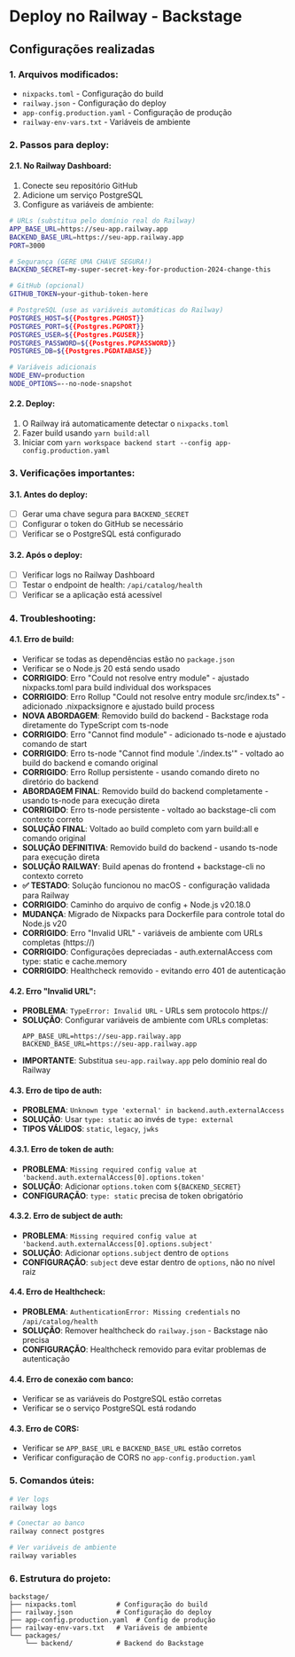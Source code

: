 # Deploy no Railway - Backstage

## Configurações realizadas

### 1. Arquivos modificados:
- `nixpacks.toml` - Configuração do build
- `railway.json` - Configuração do deploy
- `app-config.production.yaml` - Configuração de produção
- `railway-env-vars.txt` - Variáveis de ambiente

### 2. Passos para deploy:

#### 2.1. No Railway Dashboard:
1. Conecte seu repositório GitHub
2. Adicione um serviço PostgreSQL
3. Configure as variáveis de ambiente:

```bash
# URLs (substitua pelo domínio real do Railway)
APP_BASE_URL=https://seu-app.railway.app
BACKEND_BASE_URL=https://seu-app.railway.app
PORT=3000

# Segurança (GERE UMA CHAVE SEGURA!)
BACKEND_SECRET=my-super-secret-key-for-production-2024-change-this

# GitHub (opcional)
GITHUB_TOKEN=your-github-token-here

# PostgreSQL (use as variáveis automáticas do Railway)
POSTGRES_HOST=${{Postgres.PGHOST}}
POSTGRES_PORT=${{Postgres.PGPORT}}
POSTGRES_USER=${{Postgres.PGUSER}}
POSTGRES_PASSWORD=${{Postgres.PGPASSWORD}}
POSTGRES_DB=${{Postgres.PGDATABASE}}

# Variáveis adicionais
NODE_ENV=production
NODE_OPTIONS=--no-node-snapshot
```

#### 2.2. Deploy:
1. O Railway irá automaticamente detectar o `nixpacks.toml`
2. Fazer build usando `yarn build:all`
3. Iniciar com `yarn workspace backend start --config app-config.production.yaml`

### 3. Verificações importantes:

#### 3.1. Antes do deploy:
- [ ] Gerar uma chave segura para `BACKEND_SECRET`
- [ ] Configurar o token do GitHub se necessário
- [ ] Verificar se o PostgreSQL está configurado

#### 3.2. Após o deploy:
- [ ] Verificar logs no Railway Dashboard
- [ ] Testar o endpoint de health: `/api/catalog/health`
- [ ] Verificar se a aplicação está acessível

### 4. Troubleshooting:

#### 4.1. Erro de build:
- Verificar se todas as dependências estão no `package.json`
- Verificar se o Node.js 20 está sendo usado
- **CORRIGIDO**: Erro "Could not resolve entry module" - ajustado nixpacks.toml para build individual dos workspaces
- **CORRIGIDO**: Erro Rollup "Could not resolve entry module src/index.ts" - adicionado .nixpacksignore e ajustado build process
- **NOVA ABORDAGEM**: Removido build do backend - Backstage roda diretamente do TypeScript com ts-node
- **CORRIGIDO**: Erro "Cannot find module" - adicionado ts-node e ajustado comando de start
- **CORRIGIDO**: Erro ts-node "Cannot find module './index.ts'" - voltado ao build do backend e comando original
- **CORRIGIDO**: Erro Rollup persistente - usando comando direto no diretório do backend
- **ABORDAGEM FINAL**: Removido build do backend completamente - usando ts-node para execução direta
- **CORRIGIDO**: Erro ts-node persistente - voltado ao backstage-cli com contexto correto
- **SOLUÇÃO FINAL**: Voltado ao build completo com yarn build:all e comando original
- **SOLUÇÃO DEFINITIVA**: Removido build do backend - usando ts-node para execução direta
- **SOLUÇÃO RAILWAY**: Build apenas do frontend + backstage-cli no contexto correto
- **✅ TESTADO**: Solução funcionou no macOS - configuração validada para Railway
- **CORRIGIDO**: Caminho do arquivo de config + Node.js v20.18.0
- **MUDANÇA**: Migrado de Nixpacks para Dockerfile para controle total do Node.js v20
- **CORRIGIDO**: Erro "Invalid URL" - variáveis de ambiente com URLs completas (https://)
- **CORRIGIDO**: Configurações depreciadas - auth.externalAccess com type: static e cache.memory
- **CORRIGIDO**: Healthcheck removido - evitando erro 401 de autenticação

#### 4.2. Erro "Invalid URL":
- **PROBLEMA**: `TypeError: Invalid URL` - URLs sem protocolo https://
- **SOLUÇÃO**: Configurar variáveis de ambiente com URLs completas:
  ```
  APP_BASE_URL=https://seu-app.railway.app
  BACKEND_BASE_URL=https://seu-app.railway.app
  ```
- **IMPORTANTE**: Substitua `seu-app.railway.app` pelo domínio real do Railway

#### 4.3. Erro de tipo de auth:
- **PROBLEMA**: `Unknown type 'external' in backend.auth.externalAccess`
- **SOLUÇÃO**: Usar `type: static` ao invés de `type: external`
- **TIPOS VÁLIDOS**: `static`, `legacy`, `jwks`

#### 4.3.1. Erro de token de auth:
- **PROBLEMA**: `Missing required config value at 'backend.auth.externalAccess[0].options.token'`
- **SOLUÇÃO**: Adicionar `options.token` com `${BACKEND_SECRET}`
- **CONFIGURAÇÃO**: `type: static` precisa de token obrigatório

#### 4.3.2. Erro de subject de auth:
- **PROBLEMA**: `Missing required config value at 'backend.auth.externalAccess[0].options.subject'`
- **SOLUÇÃO**: Adicionar `options.subject` dentro de `options`
- **CONFIGURAÇÃO**: `subject` deve estar dentro de `options`, não no nível raiz

#### 4.4. Erro de Healthcheck:
- **PROBLEMA**: `AuthenticationError: Missing credentials` no `/api/catalog/health`
- **SOLUÇÃO**: Remover healthcheck do `railway.json` - Backstage não precisa
- **CONFIGURAÇÃO**: Healthcheck removido para evitar problemas de autenticação

#### 4.4. Erro de conexão com banco:
- Verificar se as variáveis do PostgreSQL estão corretas
- Verificar se o serviço PostgreSQL está rodando

#### 4.3. Erro de CORS:
- Verificar se `APP_BASE_URL` e `BACKEND_BASE_URL` estão corretos
- Verificar configuração de CORS no `app-config.production.yaml`

### 5. Comandos úteis:

```bash
# Ver logs
railway logs

# Conectar ao banco
railway connect postgres

# Ver variáveis de ambiente
railway variables
```

### 6. Estrutura do projeto:
```
backstage/
├── nixpacks.toml          # Configuração do build
├── railway.json           # Configuração do deploy
├── app-config.production.yaml  # Config de produção
├── railway-env-vars.txt   # Variáveis de ambiente
└── packages/
    └── backend/           # Backend do Backstage
```
